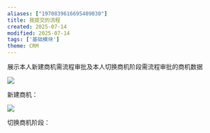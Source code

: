 ```yaml
---
aliases: ["1970839616695409030"]
title: 我提交的流程
created: 2025-07-14
modified: 2025-07-14
tags: ['基础模块']
theme: CRM
---
```


展示本人新建商机需流程审批及本人切换商机阶段需流程审批的商机数据

![](https://myhelpdoc.oss-cn-heyuan.aliyuncs.com/mdimages/ecebace3e49a54d7510f8a489c17c65f.jpg)

新建商机：

![](https://myhelpdoc.oss-cn-heyuan.aliyuncs.com/mdimages/ae63875908180155a1f9ef709331b06f.jpg)

切换商机阶段：

